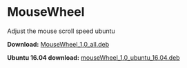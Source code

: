 # MouseWheel
Adjust the mouse scroll speed ubuntu
<p><strong>Download:</strong>&nbsp;<a href="https://raw.githubusercontent.com/muharemovic/MouseWheel/master/MouseWheel_1.0_all.deb">MouseWheel_1.0_all.deb</a></p>
<p><strong>Ubuntu 16.04 download:</strong>&nbsp;<a href="https://github.com/muharemovic/MouseWheel/raw/master/mouseWheel_1.0_ubuntu_16.04.deb">mouseWheel_1.0_ubuntu_16.04.deb</a></p>
